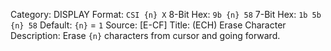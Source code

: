 Category: DISPLAY
Format: `CSI {n} X`
8-Bit Hex: `9b {n} 58`
7-Bit Hex: `1b 5b {n} 58`
Default: `{n}` = `1`
Source: [E-CF]
Title: (ECH) Erase Character
Description: Erase `{n}` characters from cursor and going forward.
